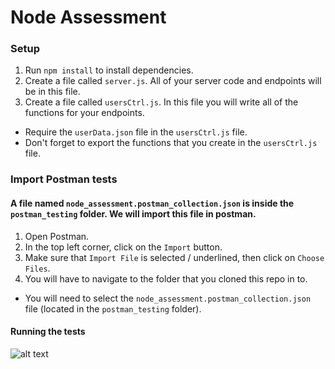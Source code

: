 # Node Assessment

### Setup

1. Run ```npm install``` to install dependencies.
2. Create a file called ```server.js```. All of your server code and endpoints will be in this file.
3. Create a file called ```usersCtrl.js```.  In this file you will write all of the functions for your endpoints.
  - Require the ```userData.json``` file in the ```usersCtrl.js``` file.
  - Don't forget to export the functions that you create in the ```usersCtrl.js``` file.

### Import Postman tests

#### A file named ```node_assessment.postman_collection.json``` is inside the ```postman_testing``` folder. We will import this file in postman.

1. Open Postman.
2. In the top left corner, click on the ```Import``` button.
3. Make sure that ```Import File``` is selected / underlined, then click on ```Choose Files```.
4. You will have to navigate to the folder that you cloned this repo in to.
  - You will need to select the ```node_assessment.postman_collection.json``` file (located in the ```postman_testing``` folder).

#### Running the tests
![alt text](https://raw.githubusercontent.com/joeblank/node-in-dev/blob/master/import_button.png)
